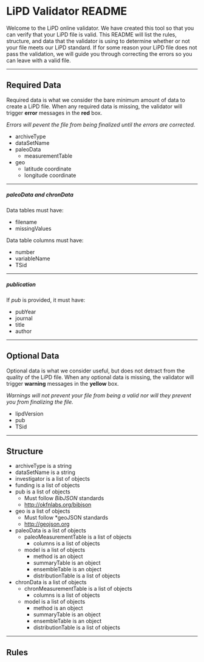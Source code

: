 LiPD Validator README
===================

Welcome to the LiPD online validator. We have created this tool so that you can verify that your LiPD file is valid. This README will list the rules,  structure, and data that the validator is using to determine whether or not your file meets our LiPD standard.  If for some reason your LiPD file does not pass the validation, we will guide you through correcting the errors so you can leave with a valid file.

----------


Required Data
-------------
Required data is what we consider the bare minimum amount of data to create a LiPD file.  When any required data is missing, the validator will trigger **error** messages in the **red** box.

*Errors will pevent the file from being finalized until the errors are corrected.*

 - archiveType
 - dataSetName
 - paleoData
	 - measurementTable
 - geo
	 - latitude coordinate
	 - longitude coordinate


----------


##### **paleoData and chronData**

Data tables must have:

- filename
- missingValues

Data table columns must have:

- number
- variableName
- TSid

----------


##### **publication**

If *pub* is provided, it must have:

 - pubYear
 - journal
 - title
 - author

----------


Optional Data
-------------

Optional data is what we consider useful, but does not detract from the quality of the LiPD file. When any optional data is missing, the validator will trigger **warning** messages in the **yellow** box.

*Warnings will not prevent your file from being a valid nor will they prevent you from finalizing the file.*

 - lipdVersion
 - pub
 - TSid


----------


Structure
-------------

 - archiveType is a string
 - dataSetName is a string
 - investigator is a list of objects
 - funding is a list of objects
 - pub is a list of objects
	 - Must follow *BibJSON* standards
	 - http://okfnlabs.org/bibjson
 - geo is a list of objects
	 - Must follow *geoJSON standards
	 - http://geojson.org
 - paleoData is a list of objects
	 - paleoMeasurementTable is a list of objects
		 - columns is a list of objects
	 - model is a list of objects
		 - method is an object
		 - summaryTable is an object
		 - ensembleTable is an object
		 - distributionTable is a list of objects
 - chronData is a list of objects
	 - chronMeasurementTable is a list of objects
		 - columns is a list of objects
	 - model is a list of objects
		 - method is an object
		 - summaryTable is an object
		 - ensembleTable is an object
		 - distributionTable is a list of objects

----------


Rules
-------------
